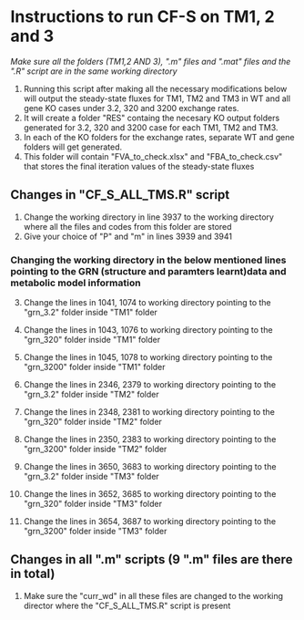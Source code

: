 # Instructions to run CF-S on TM1, 2 and 3

*Make sure all the folders (TM1,2 AND 3), ".m" files and ".mat" files and the ".R" script  are in the same working directory*

1) Running this script after making all the necessary modifications below will output the steady-state fluxes for TM1, TM2 and TM3 in WT and all gene KO cases under 3.2, 320 and 3200 exchange rates.
2) It will create a folder "RES" containg the necesary KO output folders generated for 3.2, 320 and 3200 case for each TM1, TM2 and TM3.
3) In each of the KO folders for the exchange rates, separate WT and gene folders will get generated.
4) This folder will contain "FVA_to_check.xlsx" and "FBA_to_check.csv" that stores the final iteration values of the steady-state fluxes

## Changes in "CF_S_ALL_TMS.R" script
1) Change the working directory in line 3937 to the working directory where all the files and codes from this folder are stored
2) Give your choice of "P" and "m" in lines 3939 and 3941 

### Changing the working directory in the below mentioned lines pointing to the GRN (structure and paramters learnt)data and metabolic model information 
3) Change the lines in 1041, 1074 to working directory pointing to the "grn_3.2" folder inside "TM1" folder
4) Change the lines in 1043, 1076 to working directory pointing to the "grn_320" folder inside "TM1" folder
5) Change the lines in 1045, 1078 to working directory pointing to the "grn_3200" folder inside "TM1" folder

6) Change the lines in 2346, 2379 to working directory pointing to the "grn_3.2" folder inside "TM2" folder
7) Change the lines in 2348, 2381 to working directory pointing to the "grn_320" folder inside "TM2" folder
8) Change the lines in 2350, 2383 to working directory pointing to the "grn_3200" folder inside "TM2" folder

9) Change the lines in 3650, 3683 to working directory pointing to the "grn_3.2" folder inside "TM3" folder
7) Change the lines in 3652, 3685 to working directory pointing to the "grn_320" folder inside "TM3" folder
8) Change the lines in 3654, 3687 to working directory pointing to the "grn_3200" folder inside "TM3" folder

## Changes in all ".m" scripts (9 ".m" files are there in total)
1) Make sure the "curr_wd" in all these files are changed to the working director where the "CF_S_ALL_TMS.R" script is present
